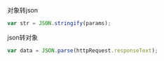 对象转json

```js
var str = JSON.stringify(params);
```

json转对象

```js
var data = JSON.parse(httpRequest.responseText);
```

